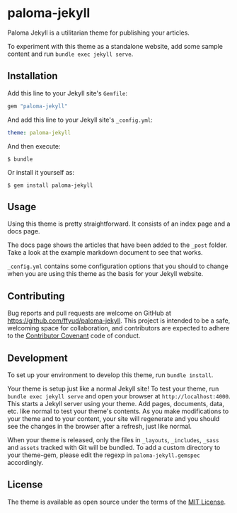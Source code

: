 # paloma-jekyll

Paloma Jekyll is a utilitarian theme for publishing your articles.

To experiment with this theme as a standalone website, add some sample content and run `bundle exec jekyll serve`.

## Installation

Add this line to your Jekyll site's `Gemfile`:

```ruby
gem "paloma-jekyll"
```

And add this line to your Jekyll site's `_config.yml`:

```yaml
theme: paloma-jekyll
```

And then execute:

    $ bundle

Or install it yourself as:

    $ gem install paloma-jekyll

## Usage

Using this theme is pretty straightforward. It consists of an index page and a docs page.

The docs page shows the articles that have been added to the `_post` folder. Take a look at the example markdown document to see that works.

`_config.yml` contains some configuration options that you should to change when you are using this theme as the basis for your Jekyll website.


## Contributing

Bug reports and pull requests are welcome on GitHub at https://github.com/ffyud/paloma-jekyll. This project is intended to be a safe, welcoming space for collaboration, and contributors are expected to adhere to the [Contributor Covenant](http://contributor-covenant.org) code of conduct.

## Development

To set up your environment to develop this theme, run `bundle install`.

Your theme is setup just like a normal Jekyll site! To test your theme, run `bundle exec jekyll serve` and open your browser at `http://localhost:4000`. This starts a Jekyll server using your theme. Add pages, documents, data, etc. like normal to test your theme's contents. As you make modifications to your theme and to your content, your site will regenerate and you should see the changes in the browser after a refresh, just like normal.

When your theme is released, only the files in `_layouts`, `_includes`, `_sass` and `assets` tracked with Git will be bundled.
To add a custom directory to your theme-gem, please edit the regexp in `paloma-jekyll.gemspec` accordingly.

## License

The theme is available as open source under the terms of the [MIT License](https://opensource.org/licenses/MIT).

